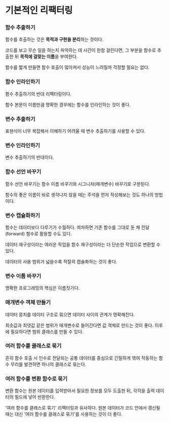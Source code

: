 # 기본적인 리팩터링

### 함수 추출하기

함수를 추출하는 것은 **목적과 구현을 분리**하는 것이다.

코드를 보고 무슨 일을 하는지 파악하는 데 시간이 한참 걸린다면, 그 부분을 함수로 추출한 뒤 **목적에 걸맞는 이름**을 부여한다.

함수를 짧게 만들면 함수 호출이 많아져서 성능이 느려질까 걱정할 필요는 없다.

### 함수 인라인하기

함수 추출하기의 반대 리팩터링이다.

함수 본문이 이름만큼 명확한 경우에는 함수를 인라인하는 것이 좋다.

### 변수 추출하기

표현식이 너무 복잡해서 이해하기 어려울 때 변수 추출하기를 사용할 수 있다.

### 변수 인라인하기

변수 추출하기의 반대이다.

### 함수 선언 바꾸기

함수 선언 바꾸기는 함수 이름 바꾸기와 시그니처(매개변수) 바꾸기로 구분된다.

함수의 좋은 이름이 바로 생각나지 않을 때는 주석을 먼저 작성해보는 것도 하나의 방법이다.

### 변수 캡슐화하기

함수는 데이터보다 다루기가 수월하다. 여차하면 기존 함수를 그대로 둔 채 전달(forward) 함수로 활용할 수도 있다.

데이터 재구성이라는 여러운 작업을 함수 재구성이라는 더 단순한 작업으로 변환할 수 있다.

데이터의 사용 범위가 넓을수록 적절히 캡슐화하는 것이 좋다.

### 변수 이름 바꾸기

명확한 프로그래밍의 핵심은 이름짓기다.

### 매개변수 객체 만들기

데이터 뭉치를 데이터 구조로 묶으면 데이터 사이의 관계가 명확해진다.

최솟값과 최댓값 같은 범위가 매개변수로 들어간다면 값 객체로 만드는 것이 좋다. 이후에 필요하다면 범위 클래스를 만들 수 있다.

### 여러 함수를 클래스로 묶기

흔히 함수 호출 시 인수로 전달되는 공통 데이터를 중심으로 긴밀하게 엮여 작동하는 함수 무리를 발견하면 하나의 클래스로 묶는다.

### 여러 함수를 변환 함수로 묶기

변환 함수는 원본 데이터를 입력받아서 필요한 정보를 모두 도출한 뒤, 각각을 출력 데이터의 필드에 넣어 반환한다.

'여러 함수를 클래스로 묶기' 리팩터링과 유사하다. 원본 데이터가 코드 안에서 갱신될 때는 대신 '여러 함수를 클래스로 묶기'를 사용하는 것이 더 좋다.